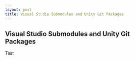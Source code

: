 ```yaml
---
layout: post
title: Visual Studio Submodules and Unity Git Packages
---
```


## Visual Studio Submodules and Unity Git Packages

Test

